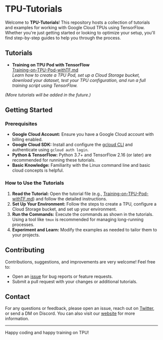 # TPU-Tutorials

Welcome to **TPU-Tutorials**! This repository hosts a collection of tutorials and examples for working with Google Cloud TPUs using TensorFlow. Whether you're just getting started or looking to optimize your setup, you'll find step-by-step guides to help you through the process.

## Tutorials

- **Training on TPU Pod with TensorFlow**  
  [Training-on-TPU-Pod-withTF.md](Training-on-TPU-Pod-withTF.md)  
  _Learn how to create a TPU Pod, set up a Cloud Storage bucket, download your dataset, test your TPU configuration, and run a full training script using TensorFlow._

*(More tutorials will be added in the future.)*

## Getting Started

### Prerequisites

- **Google Cloud Account:** Ensure you have a Google Cloud account with billing enabled.
- **Google Cloud SDK:** Install and configure the [gcloud CLI](https://cloud.google.com/sdk) and authenticate using `gcloud auth login`.
- **Python & TensorFlow:** Python 3.7+ and TensorFlow 2.16 (or later) are recommended for running these tutorials.
- **Basic Knowledge:** Familiarity with the Linux command line and basic cloud concepts is helpful.

### How to Use the Tutorials

1. **Read the Tutorial:** Open the tutorial file (e.g., [Training-on-TPU-Pod-withTF.md](Training-on-TPU-Pod-withTF.md)) and follow the detailed instructions.
2. **Set Up Your Environment:** Follow the steps to create a TPU, configure a Cloud Storage bucket, and set up your environment.
3. **Run the Commands:** Execute the commands as shown in the tutorials. Using a tool like `tmux` is recommended for managing long-running processes.
4. **Experiment and Learn:** Modify the examples as needed to tailor them to your projects.

## Contributing

Contributions, suggestions, and improvements are very welcome! Feel free to:
- Open an [issue](https://github.com/TG-TG-TG-TG-TG-TG/TPU-Tutorials/issues) for bug reports or feature requests.
- Submit a pull request with your changes or additional tutorials.

## Contact

For any questions or feedback, please open an issue, reach out on [Twitter](https://x.com/test_tm7873), or send a DM on Discord. You can also visit our [website](https://projecttest-ai.github.io/Webpage/) for more information.

---

Happy coding and happy training on TPU!
